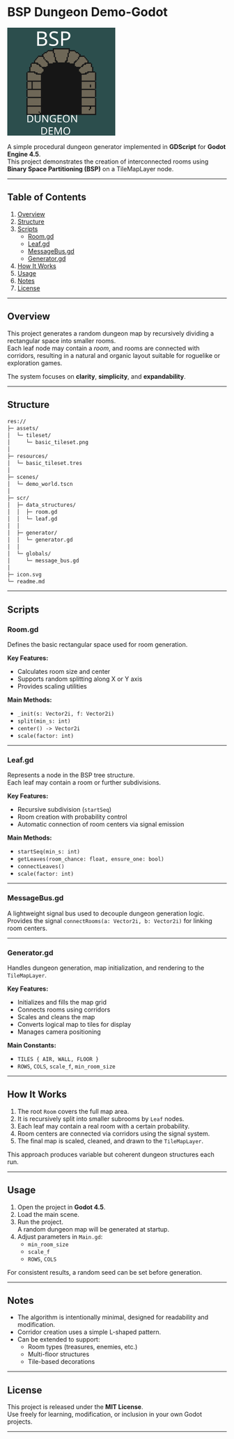 
#  BSP Dungeon Demo-Godot

![Project Icon](icon.svg)

A simple procedural dungeon generator implemented in **GDScript** for **Godot Engine 4.5**.  
This project demonstrates the creation of interconnected rooms using **Binary Space Partitioning (BSP)** on a TileMapLayer node.

---

## Table of Contents

1. [Overview](#overview)
2. [Structure](#structure)
3. [Scripts](#scripts)
	- [Room.gd](#roomgd)
	- [Leaf.gd](#leafgd)
	- [MessageBus.gd](#messagebusgd)
	- [Generator.gd](#generatorgd)
4. [How It Works](#how-it-works)
5. [Usage](#usage)
6. [Notes](#notes)
7. [License](#license)

---

## Overview

This project generates a random dungeon map by recursively dividing a rectangular space into smaller rooms.  
Each leaf node may contain a *room*, and rooms are connected with corridors, resulting in a natural and organic layout suitable for roguelike or exploration games.

The system focuses on **clarity**, **simplicity**, and **expandability**.

---

## Structure
```
res://
├─ assets/
│  └─ tileset/
│     └─ basic_tileset.png
│
├─ resources/
│  └─ basic_tileset.tres
│
├─ scenes/
│  └─ demo_world.tscn
│
├─ scr/
│  ├─ data_structures/
│  │  ├─ room.gd
│  │  └─ leaf.gd
│  │
│  ├─ generator/
│  │  └─ generator.gd
│  │
│  └─ globals/
│     └─ message_bus.gd
│
├─ icon.svg
└─ readme.md
```
---

## Scripts

### Room.gd

Defines the basic rectangular space used for room generation.

**Key Features:**
- Calculates room size and center
- Supports random splitting along X or Y axis
- Provides scaling utilities

**Main Methods:**
- `_init(s: Vector2i, f: Vector2i)`
- `split(min_s: int)`
- `center() -> Vector2i`
- `scale(factor: int)`

---

### Leaf.gd

Represents a node in the BSP tree structure.  
Each leaf may contain a room or further subdivisions.

**Key Features:**
- Recursive subdivision (`startSeq`)
- Room creation with probability control
- Automatic connection of room centers via signal emission

**Main Methods:**
- `startSeq(min_s: int)`
- `getLeaves(room_chance: float, ensure_one: bool)`
- `connectLeaves()`
- `scale(factor: int)`

---

### MessageBus.gd

A lightweight signal bus used to decouple dungeon generation logic.  
Provides the signal `connectRooms(a: Vector2i, b: Vector2i)` for linking room centers.

---

### Generator.gd

Handles dungeon generation, map initialization, and rendering to the `TileMapLayer`.

**Key Features:**
- Initializes and fills the map grid
- Connects rooms using corridors
- Scales and cleans the map
- Converts logical map to tiles for display
- Manages camera positioning

**Main Constants:**
- `TILES { AIR, WALL, FLOOR }`
- `ROWS`, `COLS`, `scale_f`, `min_room_size`

---

## How It Works

1. The root `Room` covers the full map area.  
2. It is recursively split into smaller subrooms by `Leaf` nodes.  
3. Each leaf may contain a real room with a certain probability.  
4. Room centers are connected via corridors using the signal system.  
5. The final map is scaled, cleaned, and drawn to the `TileMapLayer`.  

This approach produces variable but coherent dungeon structures each run.

---

## Usage

1. Open the project in **Godot 4.5**.
2. Load the main scene.
3. Run the project.  
   A random dungeon map will be generated at startup.
4. Adjust parameters in `Main.gd`:
   - `min_room_size`
   - `scale_f`
   - `ROWS`, `COLS`

For consistent results, a random seed can be set before generation.

---

## Notes

- The algorithm is intentionally minimal, designed for readability and modification.  
- Corridor creation uses a simple L-shaped pattern.  
- Can be extended to support:
  - Room types (treasures, enemies, etc.)
  - Multi-floor structures
  - Tile-based decorations

---

## License

This project is released under the **MIT License**.  
Use freely for learning, modification, or inclusion in your own Godot projects.

---
